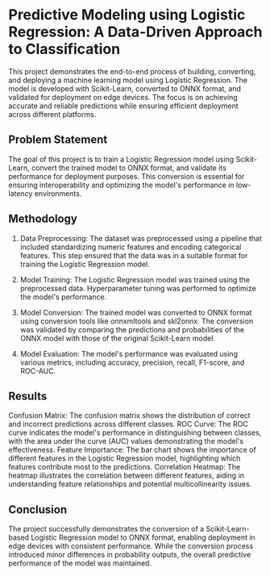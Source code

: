 # Predictive Modeling using Logistic Regression: A Data-Driven Approach to Classification
This project demonstrates the end-to-end process of building, converting, and deploying a machine learning model using Logistic Regression. The model is developed with Scikit-Learn, converted to ONNX format, and validated for deployment on edge devices. The focus is on achieving accurate and reliable predictions while ensuring efficient deployment across different platforms.

## Problem Statement
The goal of this project is to train a Logistic Regression model using Scikit-Learn, convert the trained model to ONNX format, and validate its performance for deployment purposes. This conversion is essential for ensuring interoperability and optimizing the model's performance in low-latency environments.

## Methodology
1. Data Preprocessing: The dataset was preprocessed using a pipeline that included standardizing numeric features and encoding categorical features. This step ensured that the data was in a suitable format for training the Logistic Regression model.

2. Model Training: The Logistic Regression model was trained using the preprocessed data. Hyperparameter tuning was performed to optimize the model's performance.

3. Model Conversion: The trained model was converted to ONNX format using conversion tools like onnxmltools and skl2onnx. The conversion was validated by comparing the predictions and probabilities of the ONNX model with those of the original Scikit-Learn model.

4. Model Evaluation: The model's performance was evaluated using various metrics, including accuracy, precision, recall, F1-score, and ROC-AUC.

## Results
Confusion Matrix: The confusion matrix shows the distribution of correct and incorrect predictions across different classes.
ROC Curve: The ROC curve indicates the model's performance in distinguishing between classes, with the area under the curve (AUC) values demonstrating the model's effectiveness.
Feature Importance: The bar chart shows the importance of different features in the Logistic Regression model, highlighting which features contribute most to the predictions.
Correlation Heatmap: The heatmap illustrates the correlation between different features, aiding in understanding feature relationships and potential multicollinearity issues.

## Conclusion
The project successfully demonstrates the conversion of a Scikit-Learn-based Logistic Regression model to ONNX format, enabling deployment in edge devices with consistent performance. While the conversion process introduced minor differences in probability outputs, the overall predictive performance of the model was maintained.
